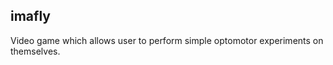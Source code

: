 ## imafly 

Video game which allows user to perform simple optomotor experiments on
themselves. 





